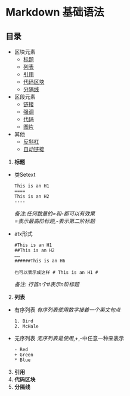  Markdown 基础语法 
=======
 
目录
----
* 区块元素
    * [标题]()
    * [列表]()
    * [引用]()
    * [代码区块]()
    * [分隔线]()
* 区段元素
    * [链接]()
    * [强调]()
    * [代码]()
    * [图片]()
* 其他
    * [反斜杠]()
    * [自动链接]()

1. **标题**
* 类Setext 

      This is an H1   
      ====
      This is an H2
      ----
     *备注:任何数量的=和-都可以有效果<br/>
      =表示最高阶标题,-表示第二阶标题*

* atx形式

      #This is an H1
      ##This is an H2
      ……
      ######This is an H6 

      也可以表示成这样 # This is an H1 #
     *备注: 行首n个#表示n阶标题*

2. **列表**
* 有序列表
     *有序列表使用数字接着一个英文句点*
      
      1. Bird
      2. McHale

* 无序列表
     *无序列表是使用*,+,-中任意一种来表示

      - Red
      + Green
      * Blue

3. **引用**
4. **代码区块**
5. **分隔线**
